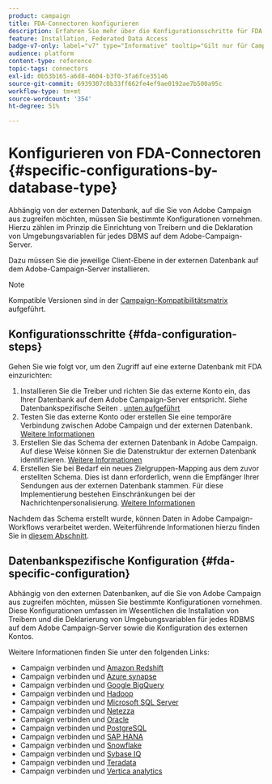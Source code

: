 ```yaml
---
product: campaign
title: FDA-Connectoren konfigurieren
description: Erfahren Sie mehr über die Konfigurationsschritte für FDA
feature: Installation, Federated Data Access
badge-v7-only: label="v7" type="Informative" tooltip="Gilt nur für Campaign Classic v7"
audience: platform
content-type: reference
topic-tags: connectors
exl-id: 0b53b165-a6d8-4604-b3f0-3fa6fce35146
source-git-commit: 6939307c0b33ff662fe4ef9ae0192ae7b500a95c
workflow-type: tm+mt
source-wordcount: '354'
ht-degree: 51%

---
```


# Konfigurieren von FDA-Connectoren {#specific-configurations-by-database-type}



Abhängig von der externen Datenbank, auf die Sie von Adobe Campaign aus zugreifen möchten, müssen Sie bestimmte Konfigurationen vornehmen. Hierzu zählen im Prinzip die Einrichtung von Treibern und die Deklaration von Umgebungsvariablen für jedes DBMS auf dem Adobe-Campaign-Server.

Dazu müssen Sie die jeweilige Client-Ebene in der externen Datenbank auf dem Adobe-Campaign-Server installieren.

>[!NOTE]
>
>Kompatible Versionen sind in der [Campaign-Kompatibilitätsmatrix](../../rn/using/compatibility-matrix.md#FederatedDataAccessFDA) aufgeführt.
>

## Konfigurationsschritte {#fda-configuration-steps}

Gehen Sie wie folgt vor, um den Zugriff auf eine externe Datenbank mit FDA einzurichten:

1. Installieren Sie die Treiber und richten Sie das externe Konto ein, das Ihrer Datenbank auf dem Adobe Campaign-Server entspricht. Siehe Datenbankspezifische Seiten . [unten aufgeführt](#fda-specific-configuration)
1. Testen Sie das externe Konto oder erstellen Sie eine temporäre Verbindung zwischen Adobe Campaign und der externen Datenbank. [Weitere Informationen](../../installation/using/connecting-to-database.md)
1. Erstellen Sie das Schema der externen Datenbank in Adobe Campaign. Auf diese Weise können Sie die Datenstruktur der externen Datenbank identifizieren. [Weitere Informationen](../../installation/using/creating-data-schema.md)
1. Erstellen Sie bei Bedarf ein neues Zielgruppen-Mapping aus dem zuvor erstellten Schema. Dies ist dann erforderlich, wenn die Empfänger Ihrer Sendungen aus der externen Datenbank stammen. Für diese Implementierung bestehen Einschränkungen bei der Nachrichtenpersonalisierung. [Weitere Informationen](../../installation/using/defining-data-mapping.md)

Nachdem das Schema erstellt wurde, können Daten in Adobe Campaign-Workflows verarbeitet werden. Weiterführende Informationen hierzu finden Sie in [diesem Abschnitt](../../workflow/using/accessing-an-external-database--fda-.md).

## Datenbankspezifische Konfiguration {#fda-specific-configuration}

Abhängig von den externen Datenbanken, auf die Sie von Adobe Campaign aus zugreifen möchten, müssen Sie bestimmte Konfigurationen vornehmen. Diese Konfigurationen umfassen im Wesentlichen die Installation von Treibern und die Deklarierung von Umgebungsvariablen für jedes RDBMS auf dem Adobe Campaign-Server sowie die Konfiguration des externen Kontos.

Weitere Informationen finden Sie unter den folgenden Links:

* Campaign verbinden und [Amazon Redshift](../../installation/using/configure-fda-redshift.md)
* Campaign verbinden und [Azure synapse](../../installation/using/configure-fda-synapse.md)
* Campaign verbinden und [Google BigQuery](../../installation/using/configure-fda-google-big-query.md)
* Campaign verbinden und [Hadoop](../../installation/using/configure-fda-hadoop.md)
* Campaign verbinden und [Microsoft SQL Server](../../installation/using/configure-fda-sql.md)
* Campaign verbinden und [Netezza](../../installation/using/configure-fda-netezza.md)
* Campaign verbinden und [Oracle](../../installation/using/configure-fda-oracle.md)
* Campaign verbinden und [PostgreSQL](../../installation/using/configure-fda-postgresql.md)
* Campaign verbinden und [SAP HANA](../../installation/using/configure-fda-sap-hana.md)
* Campaign verbinden und [Snowflake](../../installation/using/configure-fda-snowflake.md)
* Campaign verbinden und [Sybase IQ](../../installation/using/configure-fda-sybase.md)
* Campaign verbinden und [Teradata](../../installation/using/configure-fda-teradata.md)
* Campaign verbinden und [Vertica analytics](../../installation/using/configure-fda-vertica.md)
